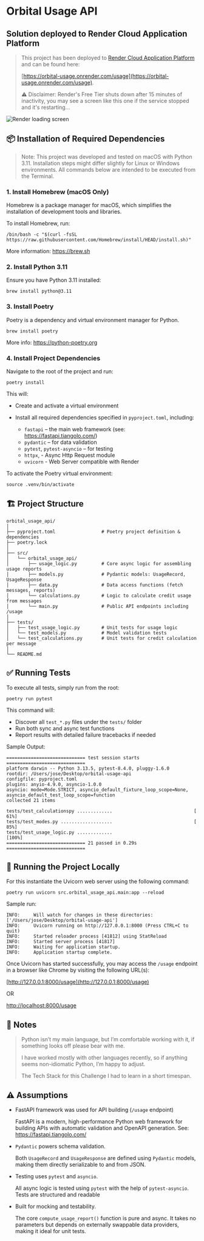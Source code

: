# Orbital Usage API

## Solution deployed to Render Cloud Application Platform

> This project has been deployed to [Render Cloud Application Platform](https://render.com/) and can be found here: 
>
>[https://orbital-usage.onrender.com/usage](https://orbital-usage.onrender.com/usage).
>
>⚠️ Disclaimer: Render's Free Tier shuts down after 15 minutes of inactivity, you may see  a screen like this one if the service stopped and it's restarting...

![Render loading screen](https://i.ibb.co/GQ5bNgnd/application-loading.jpg)

## 📦 Installation of Required Dependencies

> Note: This project was developed and tested on macOS with Python 3.11. Installation steps might differ slightly for Linux or Windows environments. All commands below are intended to be executed from the Terminal.

### 1. Install Homebrew (macOS Only)

Homebrew is a package manager for macOS, which simplifies the installation of development tools and libraries.

To install Homebrew, run:

```
/bin/bash -c "$(curl -fsSL https://raw.githubusercontent.com/Homebrew/install/HEAD/install.sh)"
```
More information: https://brew.sh

### 2. Install Python 3.11

Ensure you have Python 3.11 installed:

```
brew install python@3.11
```

### 3. Install Poetry

Poetry is a dependency and virtual environment manager for Python.

```
brew install poetry
```

More info: https://python-poetry.org

### 4. Install Project Dependencies

Navigate to the root of the project and run:

```
poetry install
```

This will:

- Create and activate a virtual environment
- Install all required dependencies specified in `pyproject.toml`, including:

  - `fastapi` – the main web framework (see: https://fastapi.tiangolo.com/)
  - `pydantic` – for data validation
  - `pytest`, `pytest-asyncio` – for testing
  - `httpx`,  - Async Http Request module
  - `uvicorn` - Web Server compatible with Render

To activate the Poetry virtual environment:

```
source .venv/bin/activate
```

## 🏗️ Project Structure

```
orbital_usage_api/
│
├── pyproject.toml                 # Poetry project definition & dependencies
├── poetry.lock
│
├── src/
│   └── orbital_usage_api/
│       ├── usage_logic.py         # Core async logic for assembling usage reports
│       ├── models.py              # Pydantic models: UsageRecord, UsageResponse
│       ├── data.py                # Data access functions (fetch messages, reports)
│       └── calculations.py        # Logic to calculate credit usage from messages
│       └── main.py                # Public API endpoints including /usage
│
├── tests/
│   ├── test_usage_logic.py        # Unit tests for usage logic
│   └── test_models.py             # Model validation tests
│   └── test_calculations.py       # Unit tests for credit calculation per message
│
└── README.md
```
## ✅ Running Tests

To execute all tests, simply run from the root:

```
poetry run pytest
```

This command will:

- Discover all `test_*.py` files under the `tests/` folder
- Run both sync and async test functions
- Report results with detailed failure tracebacks if needed

Sample Output:

```
============================= test session starts =============================
platform darwin -- Python 3.13.5, pytest-8.4.0, pluggy-1.6.0
rootdir: /Users/jose/Desktop/orbital-usage-api
configfile: pyproject.toml
plugins: anyio-4.9.0, asyncio-1.0.0
asyncio: mode=Mode.STRICT, asyncio_default_fixture_loop_scope=None, asyncio_default_test_loop_scope=function
collected 21 items

tests/test_calculationspy .............                              [ 61%]
tests/test_modes.py ...................                              [ 85%]
tests/test_usage_logic.py .............                              [100%]
============================= 21 passed in 0.29s =============================
```

## 🚀 Running the Project Locally

For this instantiate the Uvicorn web server using the following command:

```
poetry run uvicorn src.orbital_usage_api.main:app --reload
```

Sample run:

```
INFO:     Will watch for changes in these directories: ['/Users/jose/Desktop/orbital-usage-api']
INFO:     Uvicorn running on http://127.0.0.1:8000 (Press CTRL+C to quit)
INFO:     Started reloader process [41812] using StatReload
INFO:     Started server process [41817]
INFO:     Waiting for application startup.
INFO:     Application startup complete.
```

Once Uvicorn has started successfully, you may access the `/usage` endpoint in a browser like Chrome by visiting the following URL(s):

[http://127.0.0.1:8000/usage](http://127.0.0.1:8000/usage)

OR

[http://localhost:8000/usage](http://localhost:8000/usage)

## 📝 Notes

> Python isn’t my main language, but I’m comfortable working with it, if something looks off please bear with me.
>
> I have worked mostly with other languages recently, so if anything seems non-idiomatic Python, I’m happy to adjust.
>
> The Tech Stack for this Challenge I had to learn in a short timespan.

## ⚠️ Assumptions

- FastAPI framework was used for API building (`/usage` endpoint)

  FastAPI is a modern, high-performance Python web framework for building APIs with automatic validation and OpenAPI generation. See: https://fastapi.tiangolo.com/

- `Pydantic` powers schema validation.

  Both `UsageRecord` and `UsageResponse` are defined using `Pydantic` models, making them directly serializable to and from JSON.

- Testing uses `pytest` and `asyncio`.

  All async logic is tested using `pytest` with the help of `pytest-asyncio`. Tests are structured and readable

- Built for mocking and testability.

  The core `compute_usage_report()` function is pure and async. It takes no parameters but depends on externally swappable data providers, making it ideal for unit tests.